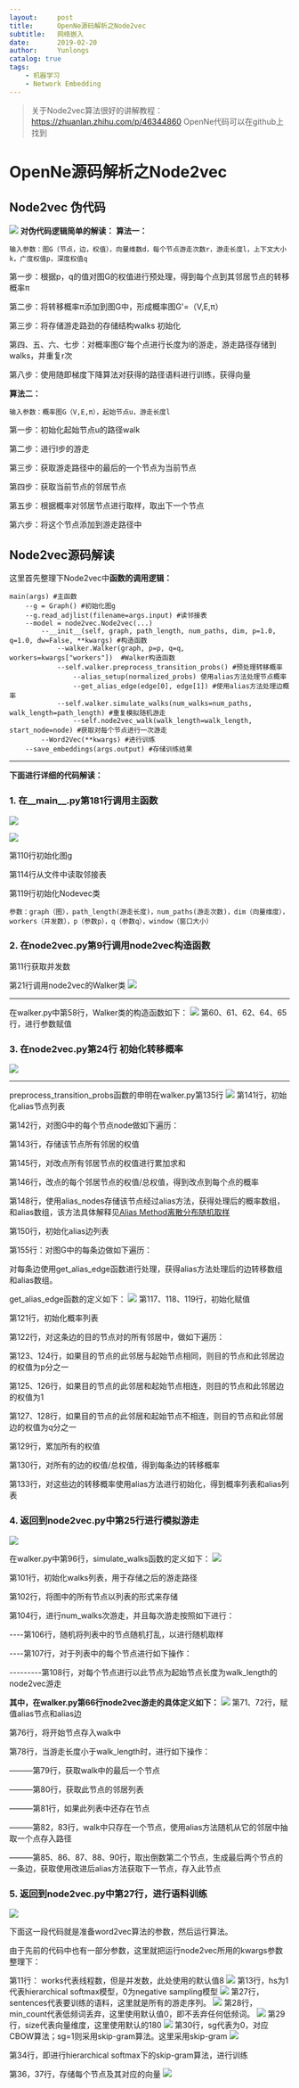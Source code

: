 ```yaml
---
layout:     post
title:      OpenNe源码解析之Node2vec
subtitle:   网络嵌入
date:       2019-02-20
author:     Yunlongs
catalog: true
tags:
    - 机器学习
    - Network Embedding
---
```


>关于Node2vec算法很好的讲解教程：https://zhuanlan.zhihu.com/p/46344860
OpenNe代码可以在github上找到

# OpenNe源码解析之Node2vec

## Node2vec 伪代码
![](https://yunlongs-1253041399.cos.ap-chengdu.myqcloud.com/image/OpenNe/OpenNE-Node2vec/1.jpg)
**对伪代码逻辑简单的解读：**
**算法一：**

`输入参数：图G（节点，边，权值），向量维数d，每个节点游走次数r，游走长度l，上下文大小k，广度权值p，深度权值q`

第一步：根据p，q的值对图G的权值进行预处理，得到每个点到其邻居节点的转移概率π

第二步：将转移概率π添加到图G中，形成概率图G'=（V,E,π）

第三步：将存储游走路劲的存储结构walks 初始化

第四、五、六、七步：对概率图G'每个点进行长度为l的游走，游走路径存储到walks，并重复r次

第八步：使用随即梯度下降算法对获得的路径语料进行训练，获得向量

**算法二：**

`输入参数：概率图G（V,E,π），起始节点u，游走长度l`

第一步：初始化起始节点u的路径walk

第二步：进行l步的游走

第三步：获取游走路径中的最后的一个节点为当前节点

第四步：获取当前节点的邻居节点

第五步：根据概率对邻居节点进行取样，取出下一个节点

第六步：将这个节点添加到游走路径中

## Node2vec源码解读
这里首先整理下Node2vec中**函数的调用逻辑：**
```
main(args) #主函数
    --g = Graph() #初始化图g
    --g.read_adjlist(filename=args.input) #读邻接表
    --model = node2vec.Node2vec(...) 
        --__init__(self, graph, path_length, num_paths, dim, p=1.0, q=1.0, dw=False, **kwargs) #构造函数
            --walker.Walker(graph, p=p, q=q, workers=kwargs["workers"])  #Walker构造函数
            --self.walker.preprocess_transition_probs() #预处理转移概率
                --alias_setup(normalized_probs) 使用alias方法处理节点概率
                --get_alias_edge(edge[0], edge[1]) #使用alias方法处理边概率
            --self.walker.simulate_walks(num_walks=num_paths, walk_length=path_length) #重复模拟随机游走
                --self.node2vec_walk(walk_length=walk_length, start_node=node) #获取对每个节点进行一次游走
        --Word2Vec(**kwargs) #进行训练
    --save_embeddings(args.output) #存储训练结果
```

-----


**下面进行详细的代码解读：**

### 1. 在__main__.py第181行调用主函数
![](https://yunlongs-1253041399.cos.ap-chengdu.myqcloud.com/image/OpenNe/OpenNE-Node2vec/2.jpg)

![](https://yunlongs-1253041399.cos.ap-chengdu.myqcloud.com/image/OpenNe/OpenNE-Node2vec/3.jpg)

第110行初始化图g

第114行从文件中读取邻接表

第119行初始化Nodevec类

`参数：graph（图），path_length(游走长度)，num_paths(游走次数)，dim（向量维度），workers（并发数），p（参数p），q（参数q），window（窗口大小）`

### 2. 在node2vec.py第9行调用node2vec构造函数
第11行获取并发数

第21行调用node2vec的Walker类
![](https://yunlongs-1253041399.cos.ap-chengdu.myqcloud.com/image/OpenNe/OpenNE-Node2vec/4.jpg)

---
在walker.py中第58行，Walker类的构造函数如下：
![](https://yunlongs-1253041399.cos.ap-chengdu.myqcloud.com/image/OpenNe/OpenNE-Node2vec/5.jpg)
第60、61、62、64、65行，进行参数赋值


### 3. 在node2vec.py第24行 初始化转移概率
![](https://yunlongs-1253041399.cos.ap-chengdu.myqcloud.com/image/OpenNe/OpenNE-Node2vec/6.jpg)

----

preprocess_transition_probs函数的申明在walker.py第135行
![](https://yunlongs-1253041399.cos.ap-chengdu.myqcloud.com/image/OpenNe/OpenNE-Node2vec/7.jpg)
第141行，初始化alias节点列表

第142行，对图G中的每个节点node做如下遍历：

第143行，存储该节点所有邻居的权值

第145行，对改点所有邻居节点的权值进行累加求和

第146行，改点的每个邻居节点的权值/总权值，得到改点到每个点的概率

第148行，使用alias_nodes存储该节点经过alias方法，获得处理后的概率数组，和alias数组，该方法具体解释见[Alias Method离散分布随机取样](http://shomy.top/2017/05/09/alias-method-sampling/)

第150行，初始化alias边列表

第155行：对图G中的每条边做如下遍历：

对每条边使用get_alias_edge函数进行处理，获得alias方法处理后的边转移数组和alias数组。

get_alias_edge函数的定义如下：
![](https://yunlongs-1253041399.cos.ap-chengdu.myqcloud.com/image/OpenNe/OpenNE-Node2vec/8.jpg)
第117、118、119行，初始化赋值

第121行，初始化概率列表

第122行，对这条边的目的节点对的所有邻居中，做如下遍历：

第123、124行，如果目的节点的此邻居与起始节点相同，则目的节点和此邻居边的权值为p分之一

第125、126行，如果目的节点的此邻居和起始节点相连，则目的节点和此邻居边的权值为1

第127、128行，如果目的节点的此邻居和起始节点不相连，则目的节点和此邻居边的权值为q分之一

第129行，累加所有的权值

第130行，对所有的边的权值/总权值，得到每条边的转移概率

第133行，对这些边的转移概率使用alias方法进行初始化，得到概率列表和alias列表


### 4. 返回到node2vec.py中第25行进行模拟游走
![](https://yunlongs-1253041399.cos.ap-chengdu.myqcloud.com/image/OpenNe/OpenNE-Node2vec/9.jpg)

在walker.py中第96行，simulate_walks函数的定义如下：
![](https://yunlongs-1253041399.cos.ap-chengdu.myqcloud.com/image/OpenNe/OpenNE-Node2vec/10.jpg)

第101行，初始化walks列表，用于存储之后的游走路径

第102行，将图中的所有节点以列表的形式来存储

第104行，进行num_walks次游走，并且每次游走按照如下进行：

----第106行，随机将列表中的节点随机打乱，以进行随机取样

----第107行，对于列表中的每个节点进行如下操作：

---------第108行，对每个节点进行以此节点为起始节点长度为walk_length的node2vec游走

**其中，在walker.py第66行node2vec游走的具体定义如下：**
![](https://yunlongs-1253041399.cos.ap-chengdu.myqcloud.com/image/OpenNe/OpenNE-Node2vec/11.jpg)
第71、72行，赋值alias节点和alias边

第76行，将开始节点存入walk中

第78行，当游走长度小于walk_length时，进行如下操作：

———第79行，获取walk中的最后一个节点

———第80行，获取此节点的邻居列表

———第81行，如果此列表中还存在节点

———第82，83行，walk中只存在一个节点，使用alias方法随机从它的邻居中抽取一个点存入路径

———第85、86、87、88、90行，取出倒数第二个节点，生成最后两个节点的一条边，获取使用改进后alias方法获取下一节点，存入此节点

### 5. 返回到node2vec.py中第27行，进行语料训练
![](https://yunlongs-1253041399.cos.ap-chengdu.myqcloud.com/image/OpenNe/OpenNE-Node2vec/12.jpg)

下面这一段代码就是准备word2vec算法的参数，然后运行算法。

由于先前的代码中也有一部分参数，这里就把运行node2vec所用的kwargs参数整理下：

第11行： works代表线程数，但是并发数，此处使用的默认值8
![](https://yunlongs-1253041399.cos.ap-chengdu.myqcloud.com/image/OpenNe/TIM%E6%88%AA%E5%9B%BE20190131132533.jpg)
第13行，hs为1代表hierarchical softmax模型，0为negative sampling模型
![](https://yunlongs-1253041399.cos.ap-chengdu.myqcloud.com/image/OpenNe/%E5%9B%BE%E7%89%8714.jpg)
第27行，sentences代表要训练的语料，这里就是所有的游走序列。
![](https://yunlongs-1253041399.cos.ap-chengdu.myqcloud.com/image/OpenNe/%E5%9B%BE%E7%89%8715.jpg)
第28行，min_count代表低频词丢弃，这里使用默认值0，即不丢弃任何低频词。
![](https://yunlongs-1253041399.cos.ap-chengdu.myqcloud.com/image/OpenNe/%E5%9B%BE%E7%89%8716.jpg)
第29行，size代表向量维度，这里使用默认的180
![](https://yunlongs-1253041399.cos.ap-chengdu.myqcloud.com/image/OpenNe/%E5%9B%BE%E7%89%8717.jpg)
第30行，sg代表为0，对应CBOW算法；sg=1则采用skip-gram算法。这里采用skip-gram
![](https://yunlongs-1253041399.cos.ap-chengdu.myqcloud.com/image/OpenNe/%E5%9B%BE%E7%89%8718.jpg)

第34行，即进行hierarchical softmax下的skip-gram算法，进行训练

第36，37行，存储每个节点及其对应的向量
![](https://yunlongs-1253041399.cos.ap-chengdu.myqcloud.com/image/OpenNe/%E5%9B%BE%E7%89%8719.jpg)
